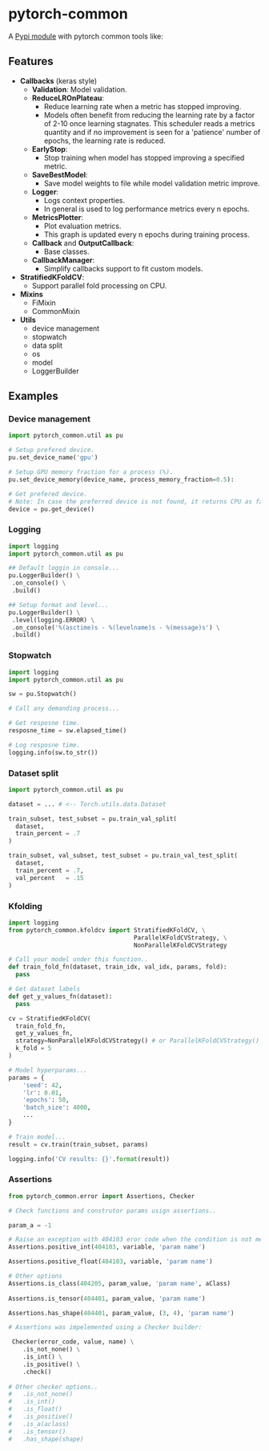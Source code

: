 # pytorch-common

A [Pypi module](https://pypi.org/project/pytorch-common/) with pytorch common tools like:

## Features

* **Callbacks** (keras style)
  * **Validation**: Model validation.
  * **ReduceLROnPlateau**:     
    * Reduce learning rate when a metric has stopped improving. 
    * Models often benefit from reducing the learning rate by a factor
      of 2-10 once learning stagnates. This scheduler reads a metrics
      quantity and if no improvement is seen for a 'patience' number
      of epochs, the learning rate is reduced.
  * **EarlyStop**:
    * Stop training when model has stopped improving a specified metric.
  * **SaveBestModel**: 
    * Save model weights to file while model validation metric improve.
  * **Logger**:
    * Logs context properties. 
    * In general is used to log performance metrics every n epochs.
  * **MetricsPlotter**:
    * Plot evaluation metrics. 
    * This graph is updated every n epochs during training process.
  * **Callback** and **OutputCallback**: 
    * Base classes.
  * **CallbackManager**:
    * Simplify callbacks support to fit custom models.
* **StratifiedKFoldCV**: 
  * Support parallel fold processing on CPU.
* **Mixins**
  * FiMixin
  * CommonMixin
* **Utils**
  * device management
  * stopwatch
  * data split
  * os
  * model
  * LoggerBuilder

## Examples

### Device management


```python
import pytorch_common.util as pu

# Setup prefered device.
pu.set_device_name('gpu')

# Setup GPU memory fraction for a process (%).
pu.set_device_memory(device_name, process_memory_fraction=0.5):

# Get prefered device. 
# Note: In case the preferred device is not found, it returns CPU as fallback.
device = pu.get_device()
```

### Logging


```python
import logging
import pytorch_common.util as pu

## Default loggin in console...
pu.LoggerBuilder() \
 .on_console() \
 .build()

## Setup format and level...
pu.LoggerBuilder() \
 .level(logging.ERROR) \
 .on_console('%(asctime)s - %(levelname)s - %(message)s') \
 .build()
```
 
 
### Stopwatch


```python
import logging
import pytorch_common.util as pu

sw = pu.Stopwatch()

# Call any demanding process...

# Get resposne time.
resposne_time = sw.elapsed_time()

# Log resposne time.
logging.info(sw.to_str())
```


### Dataset split


```python
import pytorch_common.util as pu

dataset = ... # <-- Torch.utils.data.Dataset

train_subset, test_subset = pu.train_val_split(
  dataset, 
  train_percent = .7
)

train_subset, val_subset, test_subset = pu.train_val_test_split(
  dataset, 
  train_percent = .7, 
  val_percent   = .15
)
```


### Kfolding

```python
import logging
from pytorch_common.kfoldcv import StratifiedKFoldCV, \
                                   ParallelKFoldCVStrategy, \
                                   NonParallelKFoldCVStrategy

# Call your model under this function..
def train_fold_fn(dataset, train_idx, val_idx, params, fold):
  pass

# Get dataset labels
def get_y_values_fn(dataset):
  pass

cv = StratifiedKFoldCV(
  train_fold_fn, 
  get_y_values_fn, 
  strategy=NonParallelKFoldCVStrategy() # or ParallelKFoldCVStrategy()
  k_fold = 5
)

# Model hyperparams...
params = {
    'seed': 42,
    'lr': 0.01,
    'epochs': 50,
    'batch_size': 4000,
    ...
}

# Train model...
result = cv.train(train_subset, params)

logging.info('CV results: {}'.format(result))
```


### Assertions


```python
from pytorch_common.error import Assertions, Checker

# Check functions and construtor params usign assertions..

param_a = -1

# Raise an exception with 404103 eror code when the condition is not met 
Assertions.positive_int(404103, variable, 'param name')

Assertions.positive_float(404103, variable, 'param name')

# Other options
Assertions.is_class(404205, param_value, 'param name', aClass)
 
Assertions.is_tensor(404401, param_value, 'param name')

Assertions.has_shape(404401, param_value, (3, 4), 'param name')

# Assertions was impelemented using a Checker builder:

 Checker(error_code, value, name) \
    .is_not_none() \
    .is_int() \
    .is_positive() \
    .check()
   
# Other checker options..
#   .is_not_none()
#   .is_int()
#   .is_float()
#   .is_positive()
#   .is_a(aclass)
#   .is_tensor()
#   .has_shape(shape)
```
